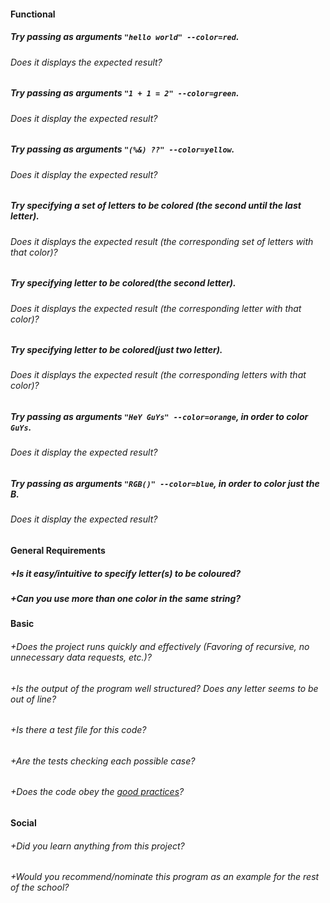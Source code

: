 #### Functional

##### Try passing as arguments `"hello world" --color=red`.
###### Does it displays the expected result?
##### Try passing as arguments `"1 + 1 = 2" --color=green`.
###### Does it display the expected result?
##### Try passing as arguments `"(%&) ??" --color=yellow`.
###### Does it display the expected result?
##### Try specifying a set of letters to be colored (the second until the last letter).
###### Does it displays the expected result (the corresponding set of letters with that color)?
##### Try specifying letter to be colored(the second letter).
###### Does it displays the expected result (the corresponding letter with that color)?
##### Try specifying letter to be colored(just two letter).
###### Does it displays the expected result (the corresponding letters with that color)?
##### Try passing as arguments `"HeY GuYs" --color=orange`, in order to color `GuYs`.
###### Does it display the expected result?
##### Try passing as arguments `"RGB()" --color=blue`, in order to color just the B.
###### Does it display the expected result?

#### General Requirements

##### +Is it easy/intuitive to specify letter(s) to be coloured?
##### +Can you use more than one color in the same string?

#### Basic

###### +Does the project runs quickly and effectively (Favoring of recursive, no unnecessary data requests, etc.)?
###### +Is the output of the program well structured? Does any letter seems to be out of line?
###### +Is there a test file for this code?
###### +Are the tests checking each possible case?
###### +Does the code obey the [good practices](https://github.com/01-edu/public/blob/master/subjects/good-practices.en.md)?

#### Social

###### +Did you learn anything from this project?
###### +Would you recommend/nominate this program as an example for the rest of the school?
